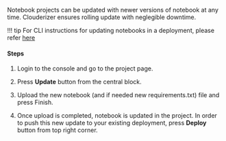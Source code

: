 Notebook projects can be updated with newer versions of notebook at any time. Clouderizer ensures rolling update with neglegible downtime.

!!! tip
      For CLI instructions for updating notebooks in a deployment, please refer [here](../../cli/update.md)

#### Steps

1. Login to the console and go to the project page.

2. Press **Update** button from the central block.

3. Upload the new notebook (and if needed new requirements.txt) file  and press Finish.

4. Once upload is completed, notebook is updated in the project. In order to push this new update to your existing deployment, press **Deploy** button from top right corner.